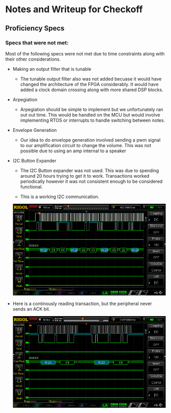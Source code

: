 # Notes and Writeup for Checkoff

## Proficiency Specs

### Specs that were not met:
Most of the following specs were not met due to time constraints along with their other considerations.

- Making an output filter that is tunable
  - The tunable output filter also was not added becuase it would have changed the architecture of the FPGA considerably. It would have added a clock domain crossing along with more shared DSP blocks. 

- Arpegiation
  - Arpegiation should be simple to implement but we unfortunately ran out out time. This would be handled on the MCU but would involve implementing RTOS or interrupts to handle switching between notes.
 
- Envelope Generation
  - Our idea to do envelope generation involved sending a pwm signal to our amplification circuit to change the volume. This was not possible due to using an amp internal to a speaker  

- I2C Button Expander
  - The I2C Button expander was not used. This was due to spending around 20 hours trying to get it to work. Transactions worked periodically however it was not consistent enough to be considered functional.
 
  - This is a working I2C communication.
 
  <div style="text-align: center">
  <img src="./assets/schematics/I2C_COM1.png" alt="wave gen block diagram" width="1000" />
</div>

- Here is a continously reading transaction, but the peripheral never sends an ACK bit.

  <div style="text-align: center">
  <img src="./assets/schematics/I2C_COM2.png" alt="wave gen block diagram" width="1000" />
</div>
